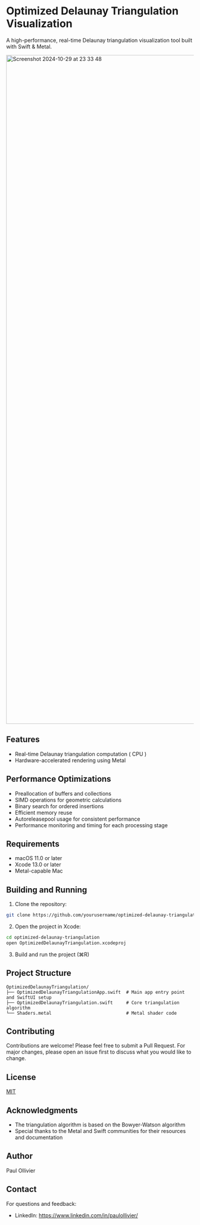 # Optimized Delaunay Triangulation Visualization

A high-performance, real-time Delaunay triangulation visualization tool built with Swift & Metal.

<img width="1792" alt="Screenshot 2024-10-29 at 23 33 48" src="https://github.com/user-attachments/assets/0da58c2d-9e96-442d-82b3-fb07a1b0ae7c">


## Features

- Real-time Delaunay triangulation computation ( CPU )
- Hardware-accelerated rendering using Metal

## Performance Optimizations

- Preallocation of buffers and collections
- SIMD operations for geometric calculations
- Binary search for ordered insertions
- Efficient memory reuse
- Autoreleasepool usage for consistent performance
- Performance monitoring and timing for each processing stage

## Requirements

- macOS 11.0 or later
- Xcode 13.0 or later
- Metal-capable Mac

## Building and Running

1. Clone the repository:
```bash
git clone https://github.com/yourusername/optimized-delaunay-triangulation.git
```

2. Open the project in Xcode:
```bash
cd optimized-delaunay-triangulation
open OptimizedDelaunayTriangulation.xcodeproj
```

3. Build and run the project (⌘R)

## Project Structure

```
OptimizedDelaunayTriangulation/
├── OptimizedDelaunayTriangulationApp.swift  # Main app entry point and SwiftUI setup
├── OptimizedDelaunayTriangulation.swift     # Core triangulation algorithm
└── Shaders.metal                            # Metal shader code
```

## Contributing

Contributions are welcome! Please feel free to submit a Pull Request. For major changes, please open an issue first to discuss what you would like to change.

## License

[MIT](https://choosealicense.com/licenses/mit/)

## Acknowledgments

- The triangulation algorithm is based on the Bowyer-Watson algorithm
- Special thanks to the Metal and Swift communities for their resources and documentation

## Author

Paul Ollivier

## Contact

For questions and feedback:
- LinkedIn: https://www.linkedin.com/in/paulollivier/
